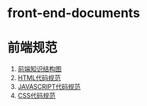# front-end-documents
前端规范
====

1. [前端知识结构图](./graph/knowledge-structure-diagram.md)
2. [HTML代码规范](./graph/knowledge-structure-diagram.md)
3. [JAVASCRIPT代码规范](./graph/knowledge-structure-diagram.md)
4. [CSS代码规范](./graph/knowledge-structure-diagram.md)
